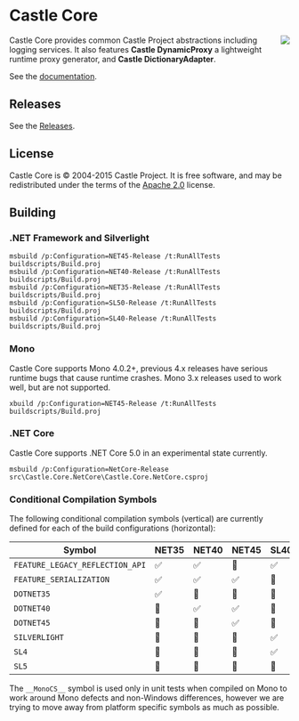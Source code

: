 # Castle Core<img align="right" src="docs/images/castle-logo.png">Castle Core provides common Castle Project abstractions including logging services. It also features **Castle DynamicProxy** a lightweight runtime proxy generator, and **Castle DictionaryAdapter**.See the [documentation](docs/README.md).## ReleasesSee the [Releases](https://github.com/castleproject/Core/releases).## LicenseCastle Core is &copy; 2004-2015 Castle Project. It is free software, and may be redistributed under the terms of the [Apache 2.0](http://opensource.org/licenses/Apache-2.0) license.## Building### .NET Framework and Silverlight```msbuild /p:Configuration=NET45-Release /t:RunAllTests buildscripts/Build.projmsbuild /p:Configuration=NET40-Release /t:RunAllTests buildscripts/Build.projmsbuild /p:Configuration=NET35-Release /t:RunAllTests buildscripts/Build.projmsbuild /p:Configuration=SL50-Release /t:RunAllTests buildscripts/Build.projmsbuild /p:Configuration=SL40-Release /t:RunAllTests buildscripts/Build.proj```### MonoCastle Core supports Mono 4.0.2+, previous 4.x releases have serious runtime bugs that cause runtime crashes. Mono 3.x releases used to work well, but are not supported.```xbuild /p:Configuration=NET45-Release /t:RunAllTests buildscripts/Build.proj```### .NET Core Castle Core supports .NET Core 5.0 in an experimental state currently. ```msbuild /p:Configuration=NetCore-Release src\Castle.Core.NetCore\Castle.Core.NetCore.csproj```### Conditional Compilation SymbolsThe following conditional compilation symbols (vertical) are currently defined for each of the build configurations (horizontal):Symbol                          | NET35              | NET40              | NET45              | SL40               | SL50------------------------------- | ------------------ | ------------------ | ------------------ | ------------------ | ------------------`FEATURE_LEGACY_REFLECTION_API` | :white_check_mark: | :white_check_mark: | :no_entry_sign:    | :white_check_mark: | :white_check_mark:`FEATURE_SERIALIZATION`         | :white_check_mark: | :white_check_mark: | :white_check_mark: | :no_entry_sign:    | :no_entry_sign:`DOTNET35`                      | :white_check_mark: | :no_entry_sign:    | :no_entry_sign:    | :no_entry_sign:    | :no_entry_sign:`DOTNET40`                      | :no_entry_sign:    | :white_check_mark: | :white_check_mark: | :no_entry_sign:    | :no_entry_sign:`DOTNET45`                      | :no_entry_sign:    | :no_entry_sign:    | :white_check_mark: | :no_entry_sign:    | :no_entry_sign:`SILVERLIGHT`                   | :no_entry_sign:    | :no_entry_sign:    | :no_entry_sign:    | :white_check_mark: | :white_check_mark:`SL4`                           | :no_entry_sign:    | :no_entry_sign:    | :no_entry_sign:    | :white_check_mark: | :no_entry_sign:`SL5`                           | :no_entry_sign:    | :no_entry_sign:    | :no_entry_sign:    | :no_entry_sign:    | :white_check_mark:The `__MonoCS__` symbol is used only in unit tests when compiled on Mono to work around Mono defects and non-Windows differences, however we are trying to move away from platform specific symbols as much as possible.